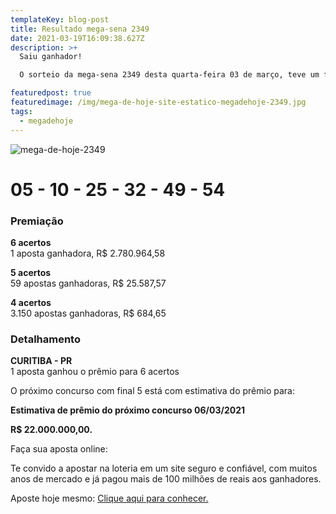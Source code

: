 ```yaml
---
templateKey: blog-post
title: Resultado mega-sena 2349
date: 2021-03-19T16:09:38.627Z
description: >+
  Saiu ganhador! 

  O sorteio da mega-sena 2349 desta quarta-feira 03 de março, teve um felizardo que apostou 6 números e foi o ganhador. Confira o restante com detalhes das apostas:

featuredpost: true
featuredimage: /img/mega-de-hoje-site-estatico-megadehoje-2349.jpg
tags:
  - megadehoje
---
```

![mega-de-hoje-2349](/img/mega-de-hoje-site-estatico-megadehoje-2349.jpg "megadehoje-2349")



# **05 - 10 - 25 - 32 - 49 - 54**

### Premiação

**6 acertos**\
1 aposta ganhadora, R$ 2.780.964,58

**5 acertos**\
59 apostas ganhadoras, R$ 25.587,57

**4 acertos**\
3.150 apostas ganhadoras, R$ 684,65

### Detalhamento

**CURITIBA - PR**\
1 aposta ganhou o prêmio para 6 acertos

O próximo concurso com final 5 está com estimativa do prêmio para:

**Estimativa de prêmio do próximo concurso 06/03/2021**

**R$ 22.000.000,00.**

Faça sua aposta online:

Te convido a apostar na loteria em um site seguro e confiável, com muitos anos de mercado e já pagou mais de 100 milhões de reais aos ganhadores.

Aposte hoje mesmo: [Clique aqui para conhecer.](http://bit.ly/aposte-online)